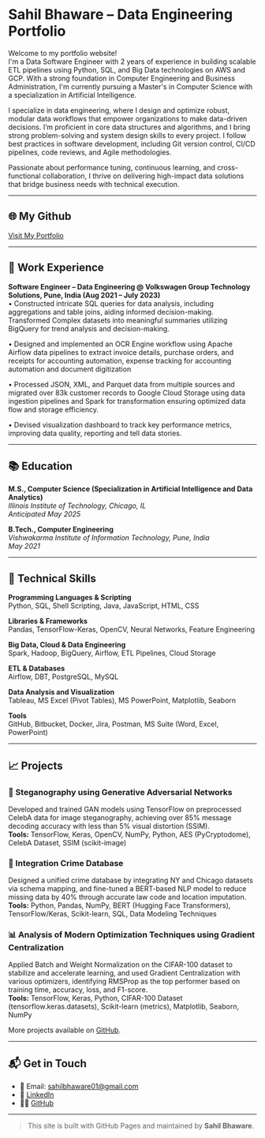 # Sahil Bhaware – Data Engineering  Portfolio

Welcome to my portfolio website!  
I'm a Data Software Engineer with 2 years of experience in building scalable ETL pipelines using Python, SQL, and Big Data technologies on AWS and GCP. With a strong foundation in Computer Engineering and Business Administration, I'm currently pursuing a Master's in Computer Science with a specialization in Artificial Intelligence.

I specialize in data engineering, where I design and optimize robust, modular data workflows that empower organizations to make data-driven decisions. I’m proficient in core data structures and algorithms, and I bring strong problem-solving and system design skills to every project. I follow best practices in software development, including Git version control, CI/CD pipelines, code reviews, and Agile methodologies.

Passionate about performance tuning, continuous learning, and cross-functional collaboration, I thrive on delivering high-impact data solutions that bridge business needs with technical execution.

---

## 🌐 My Github
[Visit My Portfolio](https://github.com/SahilBhaware01) 

---

## 💼 Work Experience

**Software Engineer – Data Engineering @ Volkswagen Group Technology Solutions, Pune, India  (Aug 2021 – July 2023)**  
• Constructed intricate SQL queries for data analysis, including aggregations and table joins, aiding informed decision-making.
Transformed Complex datasets into meaningful summaries utilizing BigQuery for trend analysis and decision-making.

• Designed and implemented an OCR Engine workflow using Apache Airflow data pipelines to extract invoice details, purchase
orders, and receipts for accounting automation, expense tracking for accounting automation and document digitization

• Processed JSON, XML, and Parquet data from multiple sources and migrated over 83k customer records to Google Cloud
Storage using data ingestion pipelines and Spark for transformation ensuring optimized data flow and storage efficiency.

• Devised visualization dashboard to track key performance metrics, improving data quality, reporting and tell data stories.

---

## 📚 Education

**M.S., Computer Science (Specialization in Artificial Intelligence and Data Analytics)**  
*Illinois Institute of Technology, Chicago, IL*  
*Anticipated May 2025*

**B.Tech., Computer Engineering**  
*Vishwakarma Institute of Information Technology, Pune, India*  
*May 2021*


---

## 🧠 Technical Skills

**Programming Languages & Scripting**  
Python, SQL, Shell Scripting, Java, JavaScript, HTML, CSS

**Libraries & Frameworks**  
Pandas, TensorFlow-Keras, OpenCV, Neural Networks, Feature Engineering

**Big Data, Cloud & Data Engineering**  
Spark, Hadoop, BigQuery, Airflow, ETL Pipelines, Cloud Storage

**ETL & Databases**  
Airflow, DBT, PostgreSQL, MySQL

**Data Analysis and Visualization**  
Tableau, MS Excel (Pivot Tables), MS PowerPoint, Matplotlib, Seaborn

**Tools**  
GitHub, Bitbucket, Docker, Jira, Postman, MS Suite (Word, Excel, PowerPoint)

---

## 📈 Projects

### 🔐 Steganography using Generative Adversarial Networks  
Developed and trained GAN models using TensorFlow on preprocessed CelebA data for image steganography, achieving over 85% message decoding accuracy with less than 5% visual distortion (SSIM).  
**Tools:** TensorFlow, Keras, OpenCV, NumPy, Python, AES (PyCryptodome), CelebA Dataset, SSIM (scikit-image)

### 🧹 Integration Crime Database  
Designed a unified crime database by integrating NY and Chicago datasets via schema mapping, and fine-tuned a BERT-based NLP model to reduce missing data by 40% through accurate law code and location imputation.  
**Tools:** Python, Pandas, NumPy, BERT (Hugging Face Transformers), TensorFlow/Keras, Scikit-learn, SQL, Data Modeling Techniques

### 📊 Analysis of Modern Optimization Techniques using Gradient Centralization  
Applied Batch and Weight Normalization on the CIFAR-100 dataset to stabilize and accelerate learning, and used Gradient Centralization with various optimizers, identifying RMSProp as the top performer based on training time, accuracy, loss, and F1-score.  
**Tools:** TensorFlow, Keras, Python, CIFAR-100 Dataset (tensorflow.keras.datasets), Scikit-learn (metrics), Matplotlib, Seaborn, NumPy

More projects available on [GitHub](https://github.com/SahilBhaware01).

---

## 📬 Get in Touch

- 📧 Email: sahilbhaware01@gmail.com  
- 💼 [LinkedIn](https://linkedin.com/in/sahilbhaware)  
- 🧑‍💻 [GitHub](https://github.com/SahilBhaware01)

---

> This site is built with GitHub Pages and maintained by **Sahil Bhaware**.
